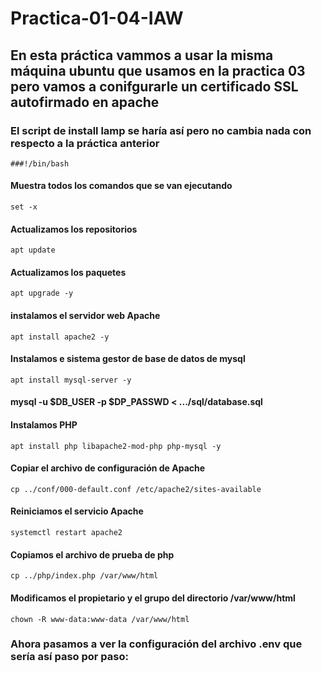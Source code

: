 # Practica-01-04-IAW

## En esta práctica vammos a usar la misma máquina ubuntu que usamos en la practica 03 pero vamos a conifgurarle un certificado SSL autofirmado en apache 
### El script de install lamp se haría así pero no cambia nada con respecto a la práctica anterior
~~~
###!/bin/bash
~~~
#### Muestra todos los comandos que se van ejecutando
~~~
set -x
~~~
#### Actualizamos los repositorios
~~~
apt update
~~~
#### Actualizamos los paquetes
~~~
apt upgrade -y
~~~
#### instalamos el servidor web Apache
~~~
apt install apache2 -y
~~~
#### Instalamos e sistema gestor de base de datos de mysql
~~~
apt install mysql-server -y
~~~
#### mysql -u $DB_USER -p $DP_PASSWD < .../sql/database.sql

#### Instalamos  PHP
~~~
apt install php libapache2-mod-php php-mysql -y
~~~
#### Copiar el archivo de configuración de Apache 
~~~
cp ../conf/000-default.conf /etc/apache2/sites-available
~~~
#### Reiniciamos el servicio Apache
~~~
systemctl restart apache2
~~~
#### Copiamos el archivo de prueba de php
~~~
cp ../php/index.php /var/www/html
~~~
#### Modificamos el propietario y el grupo del directorio /var/www/html
~~~
chown -R www-data:www-data /var/www/html
~~~
### Ahora pasamos a ver la configuración del archivo .env que sería así paso por paso:



